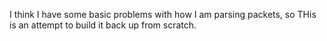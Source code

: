 I think I have some basic problems with how I am parsing packets, so THis is an attempt to build it back up from scratch.
